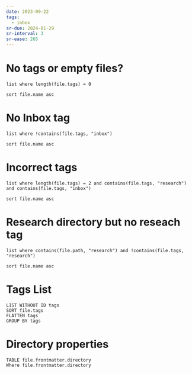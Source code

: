 ```yaml
---
date: 2023-09-22
tags:
  - inbox
sr-due: 2024-01-29
sr-interval: 3
sr-ease: 265
---
```

# No tags or empty files?

```dataview
list where length(file.tags) = 0

sort file.name asc
```

# No Inbox tag

```dataview
list where !contains(file.tags, "inbox")

sort file.name asc
```

# Incorrect tags

```dataview
list where length(file.tags) = 2 and contains(file.tags, "research") and contains(file.tags, "inbox")

sort file.name asc
```

# Research directory but no reseach tag

```dataview
list where contains(file.path, "research") and !contains(file.tags, "research")

sort file.name asc
```

# Tags List

```dataview
LIST WITHOUT ID tags
SORT file.tags
FLATTEN tags
GROUP BY tags
```

# Directory properties

```dataview
TABLE file.frontmatter.directory
Where file.frontmatter.directory
```
